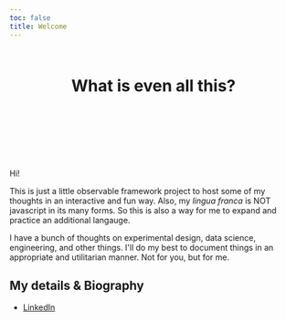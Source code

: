 ```yaml
---
toc: false
title: Welcome
---
```


<style>

.hero {
  display: flex;
  flex-direction: column;
  align-items: center;
  font-family: var(--sans-serif);
  margin: 4rem 0 8rem;
  text-wrap: balance;
  text-align: center;
}

.hero h1 {
  margin: 2rem 0;
  max-width: none;
  font-size: 14vw;
  font-weight: 900;
  line-height: 1;
  background: linear-gradient(30deg, var(--theme-foreground-focus), currentColor);
  -webkit-background-clip: text;
  -webkit-text-fill-color: transparent;
  background-clip: text;
}

.hero h2 {
  margin: 0;
  max-width: 34em;
  font-size: 20px;
  font-style: initial;
  font-weight: 500;
  line-height: 1.5;
  color: var(--theme-foreground-muted);
}

@media (min-width: 640px) {
  .hero h1 {
    font-size: 90px;
  }
}

</style>

<h1 class= "hero"> What is even all this? </h1>

Hi!

This is just a little observable framework project to host some of my thoughts in an interactive and fun way. Also, my _lingua franca_ is NOT javascript in its many forms. So this is also a way for me to expand and practice an additional langauge.

I have a bunch of thoughts on experimental design, data science, engineering, and other things. I'll do my best to document things in an appropriate and utilitarian manner. Not for you, but for me.

## My details & Biography
- [LinkedIn](https://www.linkedin.com/in/eli-goldberg/)
